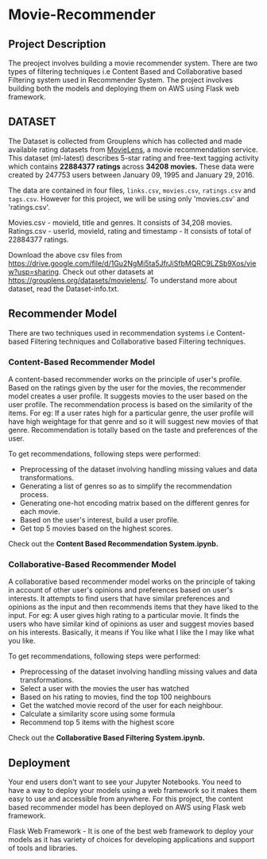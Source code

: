 # Movie-Recommender

## Project Description
The preoject involves building a movie recommender system. There are two types of filtering techniques i.e Content Based and Collaborative based Filtering system used in Recommender System. The project involves building both the models and deploying them on AWS using Flask web framework.

## DATASET
The Dataset is collected from Grouplens which has collected and made available rating datasets from [MovieLens](http://movielens.org), a movie recommendation service. This dataset (ml-latest) describes 5-star rating and free-text tagging activity which contains <b> 22884377 ratings </b> across <b>34208 movies.</b> These data were created by 247753 users between January 09, 1995 and January 29, 2016.

The data are contained in four files, `links.csv`, `movies.csv`, `ratings.csv` and `tags.csv`. However for this project, we will be using only 'movies.csv' and 'ratings.csv'.

Movies.csv - movieId, title and genres. It consists of 34,208 movies.
Ratings.csv - userId, movieId, rating and timestamp - It consists of total of 22884377 ratings.

Download the above csv files from https://drive.google.com/file/d/1Gu2NgMi5ta5JfrJiSfbMQRC9LZSb9Xos/view?usp=sharing. Check out other datasets at https://grouplens.org/datasets/movielens/. To understand more about dataset, read the Dataset-info.txt. 

## Recommender Model
There are two techniques used in recommendation systems i.e Content-based Filtering techniques and Collaborative based Filtering techniques.

### Content-Based Recommender Model
A content-based recommender works on the principle of user's profile. Based on the ratings given by the user for the movies, the recommender model creates a user profile. It suggests movies to the user based on the user profile. The recommendation process is based on the similarity of the items. For eg: If a user rates high for a particular genre, the user profile will have high weightage for that genre and so it will suggest new movies of that genre. Recommendation is totally based on the taste and preferences of the user.

To get recommendations, following steps were performed:

* Preprocessing of the dataset involving handling missing values and data transformations.
* Generating a list of genres so as to simplify the recommendation process.
* Generating one-hot encoding matrix based on the different genres for each movie.
* Based on the user's interest, build a user profile.
* Get top 5 movies based on the highest scores.

Check out the <b>Content Based Recommendation System.ipynb.</b>

### Collaborative-Based Recommender Model 
A collaborative based recommender model works on the principle of taking in account of other user's opinions and preferences based on user's interests. It attempts to find users that have similar preferences and opinions as the input and then recommends items that they have liked to the input. For eg: A user gives high rating to a particular movie. It finds the users who have similar kind of opinions as user and suggest movies based on his interests. Basically, it means if You like what I like the I may like what you like. 

To get recommendations, following steps were performed:

* Preprocessing of the dataset involving handling missing values and data transformations.
* Select a user with the movies the user has watched
* Based on his rating to movies, find the top 100 neighbours
* Get the watched movie record of the user for each neighbour.
* Calculate a similarity score using some formula
* Recommend top 5 items with the highest score

Check out the <b>Collaborative Based Filtering System.ipynb.</b>

## Deployment
Your end users don't want to see your Jupyter Notebooks. You need to have a way to deploy your models using a web framework so it makes them easy to use and accessible from anywhere. For this project, the content based recommender model has been deployed on AWS using Flask web framework. 

Flask Web Framework - It is one of the best web framework to deploy your models as it has variety of choices for developing applications and support of tools and libraries.


